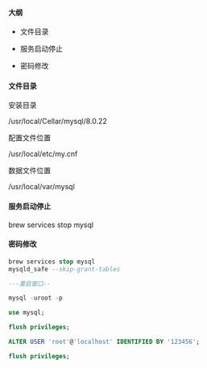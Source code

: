 #### 大纲

- 文件目录

- 服务启动停止

- 密码修改

#### **文件目录**

安装目录

/usr/local/Cellar/mysql/8.0.22

配置文件位置

/usr/local/etc/my.cnf

数据文件位置

/usr/local/var/mysql

#### **服务启动停止**

brew services stop mysql

#### **密码修改**

```sql
brew services stop mysql
mysqld_safe --skip-grant-tables

---重启窗口--

mysql -uroot -p

use mysql;

flush privileges;

ALTER USER 'root'@'localhost' IDENTIFIED BY '123456';

flush privileges;
```
